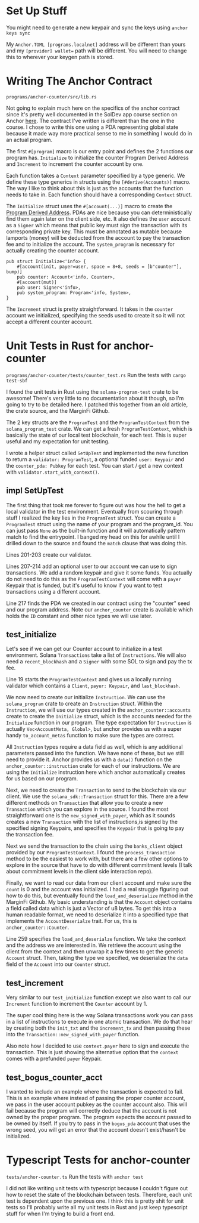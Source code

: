 # Set Up Stuff

You might need to generate a new keypair and sync the keys using `anchor keys sync`

My `Anchor.TOML [programs.localnet]` address will be different than yours and my `[provider] wallet=` path will be different. You will need to change this to wherever your keygen path is stored.

# Writing The Anchor Contract

`programs/anchor-counter/src/lib.rs`

Not going to explain much here on the specifics of the anchor contract since it's pretty well documented in the SolDev app course section on Anchor [here](https://www.soldev.app/course/intro-to-anchor). The contract I've written is different than the one in the course. I chose to write this one using a PDA representing global state because it made way more practical sense to me in something I would do in an actual program.

The first `#[program]` macro is our entry point and defines the 2 functions our program has. `Initialize` to initialize the counter Program Derived Address and `Increment` to increment the counter account by one.

Each function takes a `Context` parameter specified by a type generic. We define these type generics in structs using the `[#derive(Accounts)]` macro. The way I like to think about this is just as the accounts that the function needs to take in. Each function should have a corresponding `Context` struct.

The `Initialize` struct uses the `#[account(...)]` macro to create the [Program Derived Address](https://www.soldev.app/course/pda). PDAs are nice because you can deterministically find them again later on the client side, etc. It also defines the `user` account as a `Signer` which means that public key must sign the transaction with its corresponding private key. This must be annotated as mutable because lamports (money) will be deducted from the account to pay the transaction fee and to initialize the account. The `system_program` is necessary for actually creating the counter account.

```
pub struct Initialize<'info> {
    #[account(init, payer=user, space = 8+8, seeds = [b"counter"], bump)]
    pub counter: Account<'info, Counter>,
    #[account(mut)]
    pub user: Signer<'info>,
    pub system_program: Program<'info, System>,
}
```

The `Increment` struct is pretty straightforward. It takes in the `counter` account we initialized, specifying the seeds used to create it so it will not accept a different counter account.

# Unit Tests in Rust for anchor-counter

`programs/anchor-counter/tests/counter_test.rs`
Run the tests with `cargo test-sbf`

I found the unit tests in Rust using the `solana-program-test` crate to be awesome! There's very little to no documentation about it though, so I'm going to try to be detailed here. I patched this together from an old article, the crate source, and the MarginFi Github.

The 2 key structs are the `ProgramTest` and the `ProgramTestContext` from the `solana_program_test` crate. We can get a fresh `ProgramTestContext`, which is basically the state of our local test blockchain, for each test. This is super useful and my expectation for unit testing.

I wrote a helper struct called `SetUpTest` and implemented the new function to return a `validator: ProgramTest`, a optional funded `user: Keypair` and the `counter_pda: Pubkey` for each test. You can start / get a new context with `validator.start_with_context()`.

## impl SetUpTest

The first thing that took me forever to figure out was how the hell to get a local validator in the test environment. Eventually from scouring through stuff I realized the key lies in the `ProgramTest` struct. You can create a `ProgramTest` struct using the name of your program and the program_id. You can just pass `None` as the built-in function and it will automatically pattern match to find the entrypoint. I banged my head on this for awhile until I drilled down to the source and found the `match` clause that was doing this.

Lines 201-203 create our validator.

Lines 207-214 add an optional user to our account we can use to sign transactions. We add a random keypair and give it some funds. You actually do not need to do this as the `ProgramTestContext` will come with a `payer` Keypair that is funded, but it's useful to know if you want to test transactions using a different account.

Line 217 finds the PDA we created in our contract using the "counter" seed and our program address. Note our `anchor_counter` create is available which holds the `ID` constant and other nice types we will use later.

## test_initialize

Let's see if we can get our Counter account to initialize in a test environment. Solana `Transactions` take a list of `Instructions`. We will also need a `recent_blockhash` and a `Signer` with some SOL to sign and pay the tx fee.

Line 19 starts the `ProgramTestContext` and gives us a locally running validator which contains a `Client`, `payer: Keypair`, and `last_blockhash`.

We now need to create our initialize `Instruction`. We can use the `solana_program` crate to create an `Instruction` struct. Within the `Instruction`, we will use our types created in the `anchor_counter::accounts` create to create the `Initialize` struct, which is the accounts needed for the `Initialize` function in our program. The type expectation for `Instruction` is actually `Vec<AccountMeta, Global>`, but anchor provides us with a super handy `to_account_metas` function to make sure the types are correct.

All `Instruction` types require a data field as well, which is any additional parameters passed into the function. We have none of these, but we still need to provide it. Anchor provides us with a `data()` function on the `anchor_counter::instruction` crate for each of our instructions. We are using the `Initialize` instruction here which anchor automatically creates for us based on our program.

Next, we need to create the `Transaction` to send to the blockchain via our client. We use the `solana_sdk::Transaction` struct for this. There are a few different methods on `Transaction` that allow you to create a new `Transaction` which you can explore in the source. I found the most straightforward one is the `new_signed_with_payer`, which as it sounds creates a new `Transaction` with the list of instructions,is signed by the specified signing Keypairs, and specifies the `Keypair` that is going to pay the transaction fee.

Next we send the transaction to the chain using the `banks_client` object provided by our `ProgramTestContext`. I found the `process_transaction` method to be the easiest to work with, but there are a few other options to explore in the source that have to do with different commitment levels (I talk about commitment levels in the client side interaction repo).

Finally, we want to read our data from our client account and make sure the `count` is 0 and the account was initialized. I had a real struggle figuring out how to do this, but eventually found the `load_and_deserialize` method in the MarginFi Github. My basic understanding is that the `Account` object contains a field called data which is just a Vector of u8 bytes. To get this into a human readable format, we need to deserialize it into a specified type that implements the `AccountDeserialze` trait. For us, this is `anchor_counter::Counter`.

Line 259 specifies the `load_and_deserialze` function. We take the context and the address we are interested in. We retrieve the account using the client from the context and then unwrap it a few times to get the generic `Account` struct. Then, taking the type we specified, we deserialize the `data` field of the `Account` into our `Counter` struct.

## test_increment

Very similar to our `test_initialize` function except we also want to call our `Increment` function to increment the `Counter` account by 1.

The super cool thing here is the way Solana transactions work you can pass in a list of instructions to execute in one atomic transaction. We do that hear by creating both the `init_txt` and the `increment_tx` and then passing these into the `Transaction::new_signed_with_payer` function.

Also note how I decided to use `context.payer` here to sign and execute the transaction. This is just showing the alternative option that the `context` comes with a prefunded `payer` Keypair.

## test_bogus_counter_acct

I wanted to include an example where the transaction is expected to fail. This is an example where instead of passing the proper counter account, we pass in the user account pubkey as the counter account also. This will fail because the program will correctly deduce that the account is not owned by the proper program. The program expects the account passed to be owned by itself. If you try to pass in the `bogus_pda` account that uses the wrong seed, you will get an error that the account doesn't exist/hasn't be initialized.

# Typescript Tests for anchor-counter

`tests/anchor-counter.ts`
Run the tests with `anchor test`

I did not like writing unit tests with typescript because I couldn't figure out how to reset the state of the blockchain between tests. Therefore, each unit test is dependent upon the previous one. I think this is pretty shit for unit tests so I'll probably write all my unit tests in Rust and just keep typescript stuff for when I'm trying to build a front end.

